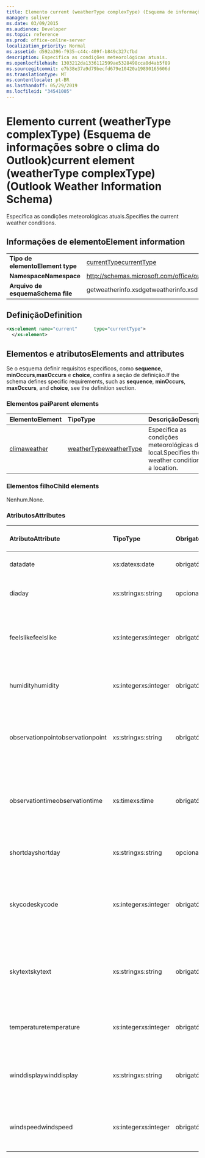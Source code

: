 ```yaml
---
title: Elemento current (weatherType complexType) (Esquema de informações sobre o clima do Outlook)
manager: soliver
ms.date: 03/09/2015
ms.audience: Developer
ms.topic: reference
ms.prod: office-online-server
localization_priority: Normal
ms.assetid: d592a396-f935-c44c-409f-b849c327cfbd
description: Especifica as condições meteorológicas atuais.
ms.openlocfilehash: 1303212da1336112599ae5328498cca0d4ab5f89
ms.sourcegitcommit: e7b38e37a9d79becfd679e10420a19890165606d
ms.translationtype: MT
ms.contentlocale: pt-BR
ms.lasthandoff: 05/29/2019
ms.locfileid: "34541005"
---
```

# <a name="current-element-weathertype-complextype-outlook-weather-information-schema"></a><span data-ttu-id="e4ba6-103">Elemento current (weatherType complexType) (Esquema de informações sobre o clima do Outlook)</span><span class="sxs-lookup"><span data-stu-id="e4ba6-103">current element (weatherType complexType) (Outlook Weather Information Schema)</span></span>

<span data-ttu-id="e4ba6-104">Especifica as condições meteorológicas atuais.</span><span class="sxs-lookup"><span data-stu-id="e4ba6-104">Specifies the current weather conditions.</span></span>
  
## <a name="element-information"></a><span data-ttu-id="e4ba6-105">Informações de elemento</span><span class="sxs-lookup"><span data-stu-id="e4ba6-105">Element information</span></span>

|||
|:-----|:-----|
|<span data-ttu-id="e4ba6-106">**Tipo de elemento**</span><span class="sxs-lookup"><span data-stu-id="e4ba6-106">**Element type**</span></span> <br/> |[<span data-ttu-id="e4ba6-107">currentType</span><span class="sxs-lookup"><span data-stu-id="e4ba6-107">currentType</span></span>](currenttype-complextype-outlook-weather-information-schema.md) <br/> |
|<span data-ttu-id="e4ba6-108">**Namespace**</span><span class="sxs-lookup"><span data-stu-id="e4ba6-108">**Namespace**</span></span> <br/> |http://schemas.microsoft.com/office/outlook/15/getweatherinfo.xsd  <br/> |
|<span data-ttu-id="e4ba6-109">**Arquivo de esquema**</span><span class="sxs-lookup"><span data-stu-id="e4ba6-109">**Schema file**</span></span> <br/> |<span data-ttu-id="e4ba6-110">getweatherinfo.xsd</span><span class="sxs-lookup"><span data-stu-id="e4ba6-110">getweatherinfo.xsd</span></span>  <br/> |
   
## <a name="definition"></a><span data-ttu-id="e4ba6-111">Definição</span><span class="sxs-lookup"><span data-stu-id="e4ba6-111">Definition</span></span>

```XML
<xs:element name="current"      type="currentType">
  </xs:element>  

```

## <a name="elements-and-attributes"></a><span data-ttu-id="e4ba6-112">Elementos e atributos</span><span class="sxs-lookup"><span data-stu-id="e4ba6-112">Elements and attributes</span></span>

<span data-ttu-id="e4ba6-113">Se o esquema definir requisitos específicos, como **sequence**, **minOccurs**,**maxOccurs** e **choice**, confira a seção de definição.</span><span class="sxs-lookup"><span data-stu-id="e4ba6-113">If the schema defines specific requirements, such as **sequence**, **minOccurs**, **maxOccurs**, and **choice**, see the definition section.</span></span> 
  
### <a name="parent-elements"></a><span data-ttu-id="e4ba6-114">Elementos pai</span><span class="sxs-lookup"><span data-stu-id="e4ba6-114">Parent elements</span></span>

|<span data-ttu-id="e4ba6-115">**Elemento**</span><span class="sxs-lookup"><span data-stu-id="e4ba6-115">**Element**</span></span>|<span data-ttu-id="e4ba6-116">**Tipo**</span><span class="sxs-lookup"><span data-stu-id="e4ba6-116">**Type**</span></span>|<span data-ttu-id="e4ba6-117">**Descrição**</span><span class="sxs-lookup"><span data-stu-id="e4ba6-117">**Description**</span></span>|
|:-----|:-----|:-----|
|[<span data-ttu-id="e4ba6-118">clima</span><span class="sxs-lookup"><span data-stu-id="e4ba6-118">weather</span></span>](weather-element-weatherdata-elementoutlook-weather-information-schema.md) <br/> |[<span data-ttu-id="e4ba6-119">weatherType</span><span class="sxs-lookup"><span data-stu-id="e4ba6-119">weatherType</span></span>](weathertype-complextype-outlook-weather-information-schema.md) <br/> |<span data-ttu-id="e4ba6-120">Especifica as condições meteorológicas de um local.</span><span class="sxs-lookup"><span data-stu-id="e4ba6-120">Specifies the weather conditions of a location.</span></span>  <br/> |
   
### <a name="child-elements"></a><span data-ttu-id="e4ba6-121">Elementos filho</span><span class="sxs-lookup"><span data-stu-id="e4ba6-121">Child elements</span></span>

<span data-ttu-id="e4ba6-122">Nenhum.</span><span class="sxs-lookup"><span data-stu-id="e4ba6-122">None.</span></span>
  
### <a name="attributes"></a><span data-ttu-id="e4ba6-123">Atributos</span><span class="sxs-lookup"><span data-stu-id="e4ba6-123">Attributes</span></span>

|<span data-ttu-id="e4ba6-124">**Atributo**</span><span class="sxs-lookup"><span data-stu-id="e4ba6-124">**Attribute**</span></span>|<span data-ttu-id="e4ba6-125">**Tipo**</span><span class="sxs-lookup"><span data-stu-id="e4ba6-125">**Type**</span></span>|<span data-ttu-id="e4ba6-126">**Obrigatório**</span><span class="sxs-lookup"><span data-stu-id="e4ba6-126">**Required**</span></span>|<span data-ttu-id="e4ba6-127">**Descrição**</span><span class="sxs-lookup"><span data-stu-id="e4ba6-127">**Description**</span></span>|<span data-ttu-id="e4ba6-128">**Valores possíveis**</span><span class="sxs-lookup"><span data-stu-id="e4ba6-128">**Possible values**</span></span>|
|:-----|:-----|:-----|:-----|:-----|
|<span data-ttu-id="e4ba6-129">data</span><span class="sxs-lookup"><span data-stu-id="e4ba6-129">date</span></span>  <br/> |<span data-ttu-id="e4ba6-130">xs:date</span><span class="sxs-lookup"><span data-stu-id="e4ba6-130">xs:date</span></span>  <br/> |<span data-ttu-id="e4ba6-131">obrigatório</span><span class="sxs-lookup"><span data-stu-id="e4ba6-131">required</span></span>  <br/> |<span data-ttu-id="e4ba6-132">Especifica a data de hoje.</span><span class="sxs-lookup"><span data-stu-id="e4ba6-132">Specifies today's date.</span></span>  <br/> |<span data-ttu-id="e4ba6-133">Um valor do tipo xs:date</span><span class="sxs-lookup"><span data-stu-id="e4ba6-133">A value of the type xs:date</span></span>  <br/> |
|<span data-ttu-id="e4ba6-134">dia</span><span class="sxs-lookup"><span data-stu-id="e4ba6-134">day</span></span>  <br/> |<span data-ttu-id="e4ba6-135">xs:string</span><span class="sxs-lookup"><span data-stu-id="e4ba6-135">xs:string</span></span>  <br/> |<span data-ttu-id="e4ba6-136">opcional</span><span class="sxs-lookup"><span data-stu-id="e4ba6-136">optional</span></span>  <br/> |<span data-ttu-id="e4ba6-137">Especifica um dia para a previsão.</span><span class="sxs-lookup"><span data-stu-id="e4ba6-137">Specifies a day for the forecast.</span></span>  <br/> |<span data-ttu-id="e4ba6-138">Um valor do tipo xs:string</span><span class="sxs-lookup"><span data-stu-id="e4ba6-138">A value of the type xs:string</span></span>  <br/> |
|<span data-ttu-id="e4ba6-139">feelslike</span><span class="sxs-lookup"><span data-stu-id="e4ba6-139">feelslike</span></span>  <br/> |<span data-ttu-id="e4ba6-140">xs:integer</span><span class="sxs-lookup"><span data-stu-id="e4ba6-140">xs:integer</span></span>  <br/> |<span data-ttu-id="e4ba6-141">obrigatório</span><span class="sxs-lookup"><span data-stu-id="e4ba6-141">required</span></span>  <br/> |<span data-ttu-id="e4ba6-142">Especifica a temperatura da sensação térmica.</span><span class="sxs-lookup"><span data-stu-id="e4ba6-142">Specifies the temperature of how the current weather feels like.</span></span>  <br/> |<span data-ttu-id="e4ba6-143">Um valor do tipo xs:integer</span><span class="sxs-lookup"><span data-stu-id="e4ba6-143">A value of the type xs:integer</span></span>  <br/> |
|<span data-ttu-id="e4ba6-144">humidity</span><span class="sxs-lookup"><span data-stu-id="e4ba6-144">humidity</span></span>  <br/> |<span data-ttu-id="e4ba6-145">xs:integer</span><span class="sxs-lookup"><span data-stu-id="e4ba6-145">xs:integer</span></span>  <br/> |<span data-ttu-id="e4ba6-146">obrigatório</span><span class="sxs-lookup"><span data-stu-id="e4ba6-146">required</span></span>  <br/> |<span data-ttu-id="e4ba6-147">Especifica o valor numérico de umidade atual.</span><span class="sxs-lookup"><span data-stu-id="e4ba6-147">Specifies the current numerical humidity value.</span></span>  <br/> |<span data-ttu-id="e4ba6-148">Um valor do tipo xs:integer</span><span class="sxs-lookup"><span data-stu-id="e4ba6-148">A value of the type xs:integer</span></span>  <br/> |
|<span data-ttu-id="e4ba6-149">observationpoint</span><span class="sxs-lookup"><span data-stu-id="e4ba6-149">observationpoint</span></span>  <br/> |<span data-ttu-id="e4ba6-150">xs:string</span><span class="sxs-lookup"><span data-stu-id="e4ba6-150">xs:string</span></span>  <br/> |<span data-ttu-id="e4ba6-151">obrigatório</span><span class="sxs-lookup"><span data-stu-id="e4ba6-151">required</span></span>  <br/> |<span data-ttu-id="e4ba6-152">Especifica de onde as informações meteorológicas atuais são observadas.</span><span class="sxs-lookup"><span data-stu-id="e4ba6-152">Specifies where the current weather information is observed from.</span></span>  <br/> |<span data-ttu-id="e4ba6-153">Um valor do tipo xs:string</span><span class="sxs-lookup"><span data-stu-id="e4ba6-153">A value of the type xs:string</span></span>  <br/> |
|<span data-ttu-id="e4ba6-154">observationtime</span><span class="sxs-lookup"><span data-stu-id="e4ba6-154">observationtime</span></span>  <br/> |<span data-ttu-id="e4ba6-155">xs:time</span><span class="sxs-lookup"><span data-stu-id="e4ba6-155">xs:time</span></span>  <br/> |<span data-ttu-id="e4ba6-156">obrigatório</span><span class="sxs-lookup"><span data-stu-id="e4ba6-156">required</span></span>  <br/> |<span data-ttu-id="e4ba6-157">Especifica quando as informações meteorológicas atuais são observadas.</span><span class="sxs-lookup"><span data-stu-id="e4ba6-157">Specifies when the current weather information is observed at.</span></span>  <br/> |<span data-ttu-id="e4ba6-158">Um valor do tipo xs:time</span><span class="sxs-lookup"><span data-stu-id="e4ba6-158">A value of the type xs:time</span></span>  <br/> |
|<span data-ttu-id="e4ba6-159">shortday</span><span class="sxs-lookup"><span data-stu-id="e4ba6-159">shortday</span></span>  <br/> |<span data-ttu-id="e4ba6-160">xs:string</span><span class="sxs-lookup"><span data-stu-id="e4ba6-160">xs:string</span></span>  <br/> |<span data-ttu-id="e4ba6-161">opcional</span><span class="sxs-lookup"><span data-stu-id="e4ba6-161">optional</span></span>  <br/> |<span data-ttu-id="e4ba6-162">Especifica um dia na forma abreviada.</span><span class="sxs-lookup"><span data-stu-id="e4ba6-162">Specifies a day in abbreviated form.</span></span>  <br/> |<span data-ttu-id="e4ba6-163">Um valor do tipo xs:string</span><span class="sxs-lookup"><span data-stu-id="e4ba6-163">A value of the type xs:string</span></span>  <br/> |
|<span data-ttu-id="e4ba6-164">skycode</span><span class="sxs-lookup"><span data-stu-id="e4ba6-164">skycode</span></span>  <br/> |<span data-ttu-id="e4ba6-165">xs:integer</span><span class="sxs-lookup"><span data-stu-id="e4ba6-165">xs:integer</span></span>  <br/> |<span data-ttu-id="e4ba6-166">obrigatório</span><span class="sxs-lookup"><span data-stu-id="e4ba6-166">required</span></span>  <br/> |<span data-ttu-id="e4ba6-167">Especifica um código em número inteiro das condições meteorológicas atuais.</span><span class="sxs-lookup"><span data-stu-id="e4ba6-167">Specifies an integer code for the current weather conditions.</span></span>  <br/> |<span data-ttu-id="e4ba6-168">Um valor do tipo xs:integer</span><span class="sxs-lookup"><span data-stu-id="e4ba6-168">A value of the type xs:integer</span></span>  <br/> |
|<span data-ttu-id="e4ba6-169">skytext</span><span class="sxs-lookup"><span data-stu-id="e4ba6-169">skytext</span></span>  <br/> |<span data-ttu-id="e4ba6-170">xs:string</span><span class="sxs-lookup"><span data-stu-id="e4ba6-170">xs:string</span></span>  <br/> |<span data-ttu-id="e4ba6-171">obrigatório</span><span class="sxs-lookup"><span data-stu-id="e4ba6-171">required</span></span>  <br/> |<span data-ttu-id="e4ba6-172">Especifica uma ou duas palavras que descrevem as condições meteorológicas atuais.</span><span class="sxs-lookup"><span data-stu-id="e4ba6-172">Specifies one to two words describing current weather conditions.</span></span>  <br/> |<span data-ttu-id="e4ba6-173">Um valor do tipo xs:string</span><span class="sxs-lookup"><span data-stu-id="e4ba6-173">A value of the type xs:string</span></span>  <br/> |
|<span data-ttu-id="e4ba6-174">temperature</span><span class="sxs-lookup"><span data-stu-id="e4ba6-174">temperature</span></span>  <br/> |<span data-ttu-id="e4ba6-175">xs:integer</span><span class="sxs-lookup"><span data-stu-id="e4ba6-175">xs:integer</span></span>  <br/> |<span data-ttu-id="e4ba6-176">obrigatório</span><span class="sxs-lookup"><span data-stu-id="e4ba6-176">required</span></span>  <br/> |<span data-ttu-id="e4ba6-177">Especifica a temperatura atual do local.</span><span class="sxs-lookup"><span data-stu-id="e4ba6-177">Specifies the current temperature of the location.</span></span>  <br/> |<span data-ttu-id="e4ba6-178">Um valor do tipo xs:integer</span><span class="sxs-lookup"><span data-stu-id="e4ba6-178">A value of the type xs:integer</span></span>  <br/> |
|<span data-ttu-id="e4ba6-179">winddisplay</span><span class="sxs-lookup"><span data-stu-id="e4ba6-179">winddisplay</span></span>  <br/> |<span data-ttu-id="e4ba6-180">xs:string</span><span class="sxs-lookup"><span data-stu-id="e4ba6-180">xs:string</span></span>  <br/> |<span data-ttu-id="e4ba6-181">obrigatório</span><span class="sxs-lookup"><span data-stu-id="e4ba6-181">required</span></span>  <br/> |<span data-ttu-id="e4ba6-182">Uma cadeia de caracteres que descreve as condições de vento atual.</span><span class="sxs-lookup"><span data-stu-id="e4ba6-182">A string that describes the current wind conditions.</span></span>  <br/> |<span data-ttu-id="e4ba6-183">Um valor do tipo xs:string</span><span class="sxs-lookup"><span data-stu-id="e4ba6-183">A value of the type xs:string</span></span>  <br/> |
|<span data-ttu-id="e4ba6-184">windspeed</span><span class="sxs-lookup"><span data-stu-id="e4ba6-184">windspeed</span></span>  <br/> |<span data-ttu-id="e4ba6-185">xs:integer</span><span class="sxs-lookup"><span data-stu-id="e4ba6-185">xs:integer</span></span>  <br/> |<span data-ttu-id="e4ba6-186">obrigatório</span><span class="sxs-lookup"><span data-stu-id="e4ba6-186">required</span></span>  <br/> |<span data-ttu-id="e4ba6-187">Especifica o valor numérico da velocidade do vento atual.</span><span class="sxs-lookup"><span data-stu-id="e4ba6-187">Specifies the current numerical wind speed value.</span></span>  <br/> |<span data-ttu-id="e4ba6-188">Um valor do tipo xs:integer</span><span class="sxs-lookup"><span data-stu-id="e4ba6-188">A value of the type xs:integer</span></span>  <br/> |
   

